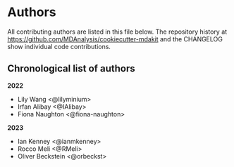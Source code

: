 # Authors

All contributing authors are listed in this file below.
The repository history at https://github.com/MDAnalysis/cookiecutter-mdakit
and the CHANGELOG show individual code contributions.

## Chronological list of authors

<!--
The rules for this file:
  * Authors are sorted chronologically, earliest to latest
  * Please format it each entry as "Preferred name <GitHub username>"
  * Your preferred name is whatever you wish to go by --
    it does *not* have to be your legal name!
  * Please start a new section for each new year
  * Don't ever delete anything
-->

**2022**
- Lily Wang \<@lilyminium\>
- Irfan Alibay \<@IAlibay\>
- Fiona Naughton \<@fiona-naughton\>

**2023**
- Ian Kenney \<@ianmkenney\>
- Rocco Meli \<@RMeli\>
- Oliver Beckstein \<@orbeckst\>
